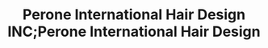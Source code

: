 ---
title: "Perone International Hair Design INC;Perone International Hair Design"
url: /meriden/perone-international-hair-design-inc-perone-international-hair-design/
shop: Friseur
---